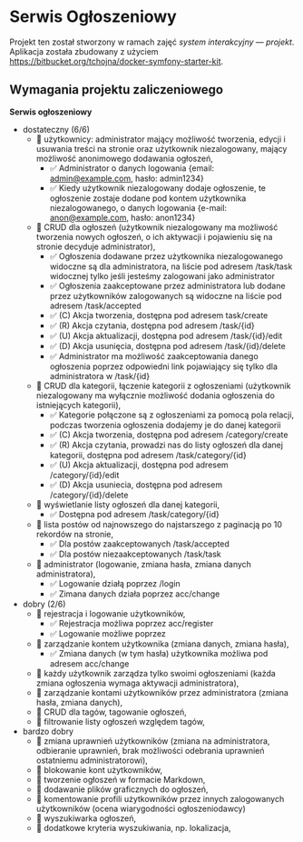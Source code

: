 
# Serwis Ogłoszeniowy

Projekt ten został stworzony w ramach zajęć _system interakcyjny — projekt_. Aplikacja została zbudowany z użyciem https://bitbucket.org/tchojna/docker-symfony-starter-kit.


## Wymagania projektu zaliczeniowego

**Serwis ogłoszeniowy**

 - dostateczny (6/6)
   - 📌 użytkownicy: administrator mający możliwość tworzenia, edycji i usuwania treści na stronie oraz użytkownik niezalogowany, mający możliwość anonimowego dodawania ogłoszeń,
     - ✅ Administrator o danych logowania {email: admin@example.com, hasło: admin1234}
     - ✅ Kiedy użytkownik niezalogowany dodaje ogłoszenie, te ogłoszenie zostaje dodane pod kontem użytkownika niezalogowanego, o danych logowania {e-mail: anon@example.com, hasło: anon1234}
   - 📌 CRUD dla ogłoszeń (użytkownik niezalogowany ma możliwość tworzenia nowych ogłoszeń, o ich aktywacji i pojawieniu się na stronie decyduje administrator),
     - ✅ Ogłoszenia dodawane przez użytkownika niezalogowanego widoczne są dla administratora, na liście pod adresem /task/task widocznej tylko jeśli jesteśmy zalogowani jako administrator
     - ✅ Ogłoszenia zaakceptowane przez administratora lub dodane przez użytkowników zalogowanych są widoczne na liście pod adresem /task/accepted
     - ✅ (C) Akcja tworzenia, dostępna pod adresem task/create
     - ✅ (R) Akcja czytania, dostępna pod adresem /task/{id}
     - ✅ (U) Akcja aktualizacji, dostępna pod adresem /task/{id}/edit
     - ✅ (D) Akcja usunięcia, dostępna pod adresem /task/{id}/delete
     - ✅ Administrator ma możliwość zaakceptowania danego ogłoszenia poprzez odpowiedni link pojawiający się tylko dla administratora w /task/{id}
   - 📌 CRUD dla kategorii, łączenie kategorii z ogłoszeniami (użytkownik niezalogowany ma wyłącznie możliwość dodania ogłoszenia do istniejących kategorii),
     - ✅ Kategorie połączone są z ogłoszeniami za pomocą pola relacji, podczas tworzenia ogłoszenia dodajemy je do danej kategorii 
     - ✅ (C) Akcja tworzenia, dostępna pod adresem /category/create 
     - ✅ (R) Akcja czytania, prowadzi nas do listy ogłoszeń dla danej kategorii, dostępna pod adresem /task/category/{id} 
     - ✅ (U) Akcja aktualizacji, dostępna pod adresem /category/{id}/edit 
     - ✅ (D) Akcja usuniecia, dostępna pod adresem /category/{id}/delete
   - 📌 wyświetlanie listy ogłoszeń dla danej kategorii, 
     - ✅ Dostępna pod adresem /task/category/{id} 
   - 📌 lista postów od najnowszego do najstarszego z paginacją po 10 rekordów na stronie,
     - ✅ Dla postów zaakceptowanych /task/accepted
     - ✅ Dla postów niezaakceptowanych /task/task
   - 📌 administrator (logowanie, zmiana hasła, zmiana danych administratora),
     - ✅ Logowanie działą poprzez /login
     - ✅ Zimana danych działa poprzez acc/change
 - dobry (2/6)
   - 📌 rejestracja i logowanie użytkowników,
     - ✅ Rejestracja możliwa poprzez acc/register
     - ✅ Logowanie możliwe poprzez
   - 📌 zarządzanie kontem użytkownika (zmiana danych, zmiana hasła),
     - ✅ Zmiana danych (w tym hasła) użytkownika możliwa pod adresem acc/change
   - 📌 każdy użytkownik zarządza tylko swoimi ogłoszeniami (każda zmiana ogłoszenia wymaga aktywacji administratora),
   - 📌 zarządzanie kontami użytkowników przez administratora (zmiana hasła, zmiana danych),
   - 📌 CRUD dla tagów, tagowanie ogłoszeń,
   - 📌 filtrowanie listy ogłoszeń względem tagów,
 - bardzo dobry
   - 📌 zmiana uprawnień użytkowników (zmiana na administratora, odbieranie uprawnień, brak możliwości odebrania uprawnień ostatniemu administratorowi),
   - 📌 blokowanie kont użytkowników,
   - 📌 tworzenie ogłoszeń w formacie Markdown,
   - 📌 dodawanie plików graficznych do ogłoszeń,
   - 📌 komentowanie profili użytkowników przez innych zalogowanych użytkowników (ocena wiarygodności ogłoszeniodawcy)
   - 📌 wyszukiwarka ogłoszeń,
   - 📌 dodatkowe kryteria wyszukiwania, np. lokalizacja,